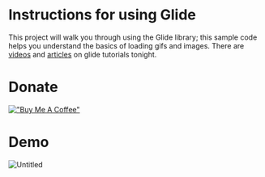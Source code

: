 # Instructions for using Glide

This project will walk you through using the Glide library; this sample code helps you understand the basics of loading gifs and images. There are [videos](https://www.youtube.com/channel/UC0znhbHQSm5kSd4RH9OW_iw) and [articles](https://www.buymeacoffee.com/phucvr/how-load-gif-using-glide-android-tutorial) on glide tutorials tonight.

# Donate

[!["Buy Me A Coffee"](https://www.buymeacoffee.com/assets/img/custom_images/orange_img.png)](https://www.buymeacoffee.com/phucvr)

# Demo

![Untitled](https://github.com/nguyenphuc22/Android-Tutorial-Phuc-Vr/blob/main/Glide/Untitled.gif)
